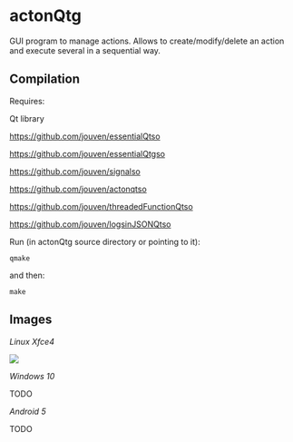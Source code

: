 # actonQtg
GUI program to manage actions. Allows to create/modify/delete an action and execute several in a sequential way.

Compilation
-----------
Requires:

Qt library

https://github.com/jouven/essentialQtso

https://github.com/jouven/essentialQtgso

https://github.com/jouven/signalso

https://github.com/jouven/actonqtso

https://github.com/jouven/threadedFunctionQtso

https://github.com/jouven/logsinJSONQtso

Run (in actonQtg source directory or pointing to it):

    qmake

and then:

    make

Images
------
*Linux Xfce4*

![](../master/screenshots/Screenshot_linux_xfce4.png)

*Windows 10*

TODO

*Android 5*

TODO

